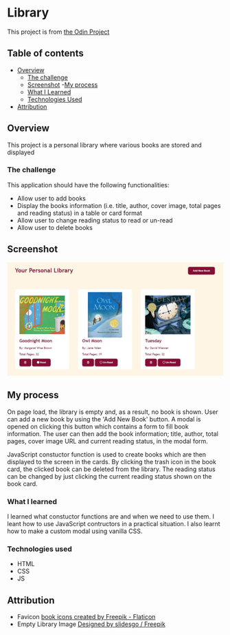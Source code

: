 # Library

This project is from [the Odin Project](https://www.theodinproject.com/lessons/node-path-javascript-library)

## Table of contents
- [Overview](#overview)
  - [The challenge](#the-challenge)
  - [Screenshot](#screenshot)
-[My process](#my-process)
  - [What I Learned](#what-i-learned)
  - [Technologies Used](#technologies-used)
- [Attribution](#attribution)

## Overview
This project is a personal library where various books are stored and displayed

### The challenge
This application should have the following functionalities:
- Allow user to add books
- Display the books information (i.e. title, author, cover image, total pages and reading status) in a table or card format
- Allow user to change reading status to read or un-read 
- Allow user to delete books 

## Screenshot
![](./images/solution-screenshot-library.JPG)

## My process
On page load, the library is empty and, as a result, no book is shown. User can add a new book by using the 'Add New Book' button. A modal is opened on clicking this button which contains a form to fill book information. The user can then add the book information; title, author, total pages, cover image URL and current reading status, in the modal form. 

JavaScript constuctor function is used to create books which are then displayed to the screen in the cards. By clicking the trash icon in the book card, the clicked book can be deleted from the library. The reading status can be changed by just clicking the current reading status shown on the book card.

### What I learned
I learned what constuctor functions are and when we need to use them. I leant how to use JavaScript contructors in a practical situation. 
I also learnt how to make a custom modal using vanilla CSS.

### Technologies used
- HTML
- CSS
- JS

## Attribution

- Favicon <a href="https://www.flaticon.com/free-icons/book" title="book icons">book icons created by Freepik - Flaticon</a>
- Empty Library Image <a href="http://www.freepik.com">Designed by slidesgo / Freepik</a>
